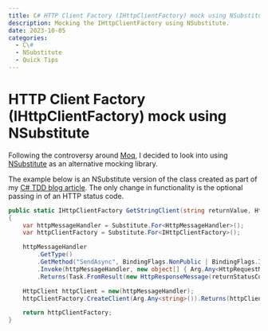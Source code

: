 ```yaml
---
title: C# HTTP Client Factory (IHttpClientFactory) mock using NSubstitute
description: Mocking the IHttpClientFactory using NSubstitute.
date: 2023-10-05
categories:
  - C\#
  - NSubstitute
  - Quick Tips
---
```

# HTTP Client Factory (IHttpClientFactory) mock using NSubstitute

Following the controversy around [Moq](https://www.devlooped.com/moq/), I decided to look into using [NSubstitute](https://nsubstitute.github.io/) as an alternative mocking library.

The example below is an NSubstitute version of the class created as part of my [C# TDD blog article](https://www.jabbermouth.co.uk/2022/12/29/test-driven-development-tdd-using-blazor-server-and-calling-an-api-ii/#httpclient-mocking). The only change in functionality is the optional passing in of an HTTP status code.

```csharp
public static IHttpClientFactory GetStringClient(string returnValue, HttpStatusCode returnStatusCode = HttpStatusCode.OK)
{
	var httpMessageHandler = Substitute.For<HttpMessageHandler>();
	var httpClientFactory = Substitute.For<IHttpClientFactory>();

	httpMessageHandler
		.GetType()
		.GetMethod("SendAsync", BindingFlags.NonPublic | BindingFlags.Instance)
		.Invoke(httpMessageHandler, new object[] { Arg.Any<HttpRequestMessage>(), Arg.Any<CancellationToken>() })
		.Returns(Task.FromResult(new HttpResponseMessage(returnStatusCode) { Content = new StringContent(returnValue) }));

	HttpClient httpClient = new(httpMessageHandler);
	httpClientFactory.CreateClient(Arg.Any<string>()).Returns(httpClient);

	return httpClientFactory;
}
```